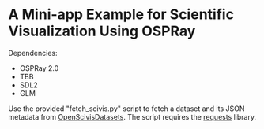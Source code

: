 # A Mini-app Example for Scientific Visualization Using OSPRay

Dependencies:

- OSPRay 2.0
- TBB
- SDL2
- GLM

Use the provided "fetch_scivis.py" script to fetch a dataset and its
JSON metadata from [OpenScivisDatasets](https://klacansky.com/open-scivis-datasets/).
The script requires the [requests](https://requests.readthedocs.io/en/master/) library.

